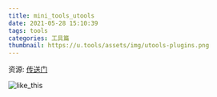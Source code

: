 ```yaml
---
title: mini_tools_utools
date: 2021-05-28 15:10:39
tags: tools
categories: 工具篇
thumbnail: https://u.tools/assets/img/utools-plugins.png
---
```


资源:
[传送门](https://u.tools/)

![like_this](https://u.tools/assets/img/utools-plugins.png)
